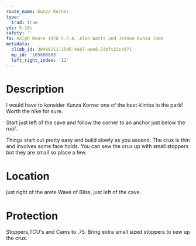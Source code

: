 ```yaml
---
route_name: Kunza Korner
type:
  trad: true
yds: 5.10c
safety: ''
fa: Ralph Moore 1976 F.F.A. Alan Watts and Jeanne Kunza 1980
metadata:
  climb_id: 30466211-25d6-4ab7-aee6-23bfc22c4471
  mp_id: '105806885'
  left_right_index: '11'
---
```

# Description
I would have to konsider Kunza Korner one of the best klimbs in the park! Worth the hike for sure.

Start just left of the cave and follow the corner to an anchor just below the roof.

Things start out pretty easy and build slowly as you ascend. The crux is thin and involves some face holds. You can sew the crux up with small stoppers but they are small so place a few.

# Location
just right of the arete Wave of Bliss, just left of the cave.

# Protection
Stoppers,TCU's and Cams to .75. Bring extra small sized stoppers to sew up the crux.
